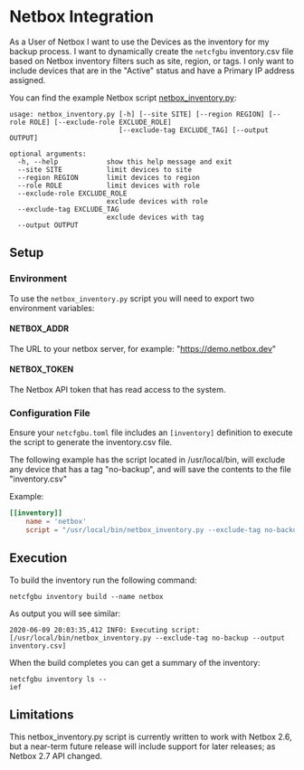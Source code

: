 # Netbox Integration

As a User of Netbox I want to use the Devices as the inventory for my backup process.  I want to dynamically
create the `netcfgbu` inventory.csv file based on Netbox inventory filters such as site, region, or tags.  I
only want to include devices that are in the "Active" status and have a Primary IP address assigned.

You can find the example Netbox script [netbox_inventory.py](netbox_inventory.py):

```shell script
usage: netbox_inventory.py [-h] [--site SITE] [--region REGION] [--role ROLE] [--exclude-role EXCLUDE_ROLE]
                           [--exclude-tag EXCLUDE_TAG] [--output OUTPUT]

optional arguments:
  -h, --help            show this help message and exit
  --site SITE           limit devices to site
  --region REGION       limit devices to region
  --role ROLE           limit devices with role
  --exclude-role EXCLUDE_ROLE
                        exclude devices with role
  --exclude-tag EXCLUDE_TAG
                        exclude devices with tag
  --output OUTPUT
```

## Setup

### Environment

To use the `netbox_inventory.py` script you will need to export two environment variables:

#### NETBOX_ADDR

The URL to your netbox server, for example: "<https://demo.netbox.dev>"

#### NETBOX_TOKEN

The Netbox API token that has read access to the system.

### Configuration File

Ensure your `netcfgbu.toml` file includes an `[inventory]` definition to execute the script to generate
the inventory.csv file.

The following example has the script located in /usr/local/bin, will exclude
any device that has a tag "no-backup", and will save the contents to the file
"inventory.csv"

Example:

```toml
[[inventory]]
    name = 'netbox'
    script = "/usr/local/bin/netbox_inventory.py --exclude-tag no-backup --output inventory.csv"
```

## Execution

To build the inventory run the following command:

```shell script
netcfgbu inventory build --name netbox
```

As output you will see similar:

```shell script
2020-06-09 20:03:35,412 INFO: Executing script: [/usr/local/bin/netbox_inventory.py --exclude-tag no-backup --output inventory.csv]
```

When the build completes you can get a summary of the inventory:

```shell script
netcfgbu inventory ls --
ief
```

## Limitations

This netbox_inventory.py script is currently written to work with Netbox 2.6,
but a near-term future release will include support for later releases; as
Netbox 2.7 API changed.
